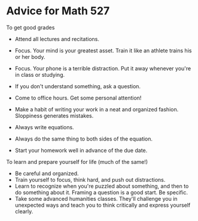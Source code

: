 # Advice for Math 527

To get good grades
   * Attend all lectures and recitations.
   * Focus. Your mind is your greatest asset. Train it like an athlete trains his or her body.
   * Focus. Your phone is a terrible distraction. Put it away whenever you're in class or studying. 

   * If you don't understand something, ask a question. 
   * Come to office hours. Get some personal attention!
   * Make a habit of writing your work in a neat and organized fashion. Sloppiness generates mistakes.
   * Always write equations. 
   * Always do the same thing to both sides of the equation. 
   * Start your homework well in advance of the due date.


To learn and prepare yourself for life (much of the same!)
   * Be careful and organized.
   * Train yourself to focus, think hard, and push out distractions.
   * Learn to recognize when you're puzzled about something, and then to do something about it. Framing a question is a good start. Be specific. 
   * Take some advanced humanities classes. They'll challenge you in unexpected ways and teach you to think critically and express yourself clearly.
